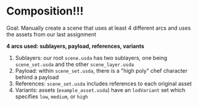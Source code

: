 # Composition!!!

Goal: Manually create a scene that uses at least 4 different arcs and uses the assets from our last assignment

**4 arcs used: sublayers, payload, references, variants**

1. Sublayers: our root `scene.usda` has two sublayers, one being `scene_set.usda` and the other `scene_layer.usda`
2. Payload: within `scene_set.usda`, there is a "high poly" chef character behind a payload
3. References: `scene_set.usda` includes references to each original asset
4. Variants: assets (`example_asset.usda`) have an `lodVariant` set which specifies `low`, `medium`, or `high`